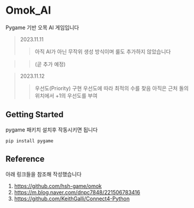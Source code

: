 # Omok_AI
Pygame 기반 오목 AI 게임입니다

>2023.11.11
>>아직 AI가 아닌 무작위 생성 방식이며 룰도 추가하지 않았습니다

>>(곧 추가 예정)

>2023.11.12
>>우선도(Priority) 구현
>>우선도에 따라 최적의 수를 찾음
>>아직은 근처 돌의 위치에서 +1의 우선도를 부여

## Getting Started
pygame 패키치 설치후 작동시키면 됩니다

    pip install pygame

## Reference
아래 링크들을 참조해 작성했습니다
1. https://github.com/hsh-game/omok
2. https://m.blog.naver.com/dnpc7848/221506783416
3. https://github.com/KeithGalli/Connect4-Python
